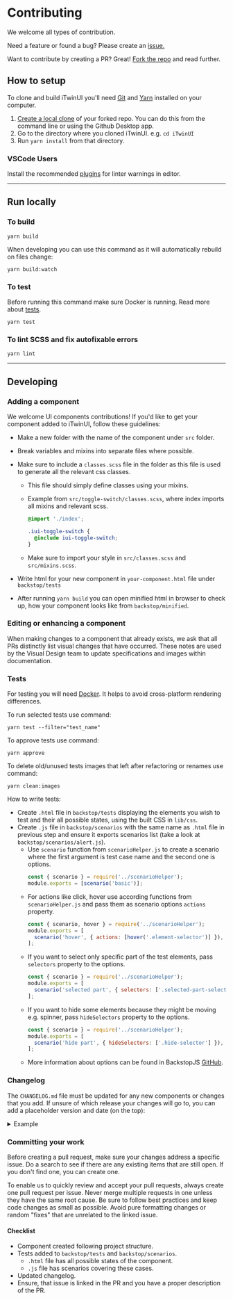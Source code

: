 # Contributing

We welcome all types of contribution.

Need a feature or found a bug? Please create an [issue.](https://github.com/iTwin/iTwinUI/issues)

Want to contribute by creating a PR? Great! [Fork the repo](https://docs.github.com/en/github/collaborating-with-issues-and-pull-requests/working-with-forks) and read further.

## How to setup

To clone and build iTwinUI you'll need [Git](https://git-scm.com) and [Yarn](https://yarnpkg.com) installed on your computer.

1. [Create a local clone](https://docs.github.com/en/github/getting-started-with-github/fork-a-repo#step-2-create-a-local-clone-of-your-fork) of your forked repo. You can do this from the command line or using the Github Desktop app.
2. Go to the directory where you cloned iTwinUI. e.g. `cd iTwinUI`
3. Run `yarn install` from that directory.

### VSCode Users

Install the recommended [plugins](./.vscode/extensions.json) for linter warnings in editor.

---

## Run locally

### To build

`yarn build`

When developing you can use this command as it will automatically rebuild on files change:

`yarn build:watch`

### To test

Before running this command make sure Docker is running. Read more about [tests](#tests).

`yarn test`

### To lint SCSS and fix autofixable errors

`yarn lint`

---

## Developing

### Adding a component

We welcome UI components contributions! If you'd like to get your component added to iTwinUI, follow these guidelines:

- Make a new folder with the name of the component under `src` folder.
- Break variables and mixins into separate files where possible.
- Make sure to include a `classes.scss` file in the folder as this file is used to generate all the relevant css classes.

  - This file should simply define classes using your mixins.
  - Example from `src/toggle-switch/classes.scss`, where index imports all mixins and relevant scss.

    ```scss
    @import './index';

    .iui-toggle-switch {
      @include iui-toggle-switch;
    }
    ```

  - Make sure to import your style in `src/classes.scss` and `src/mixins.scss`.

- Write html for your new component in `your-component.html` file under `backstop/tests`
- After running `yarn build` you can open minified html in browser to check up, how your component looks like from `backstop/minified`.

### Editing or enhancing a component

When making changes to a component that already exists, we ask that all PRs distinctly list visual changes that have occurred. These notes are used by the Visual Design team to update specifications and images within documentation.

### Tests

For testing you will need [Docker](https://www.docker.com/products/docker-desktop). It helps to avoid cross-platform rendering differences.

To run selected tests use command:

 `yarn test --filter="test_name"`

To approve tests use command:

`yarn approve`

To delete old/unused tests images that left after refactoring or renames use command:

`yarn clean:images`

How to write tests:
- Create `.html` file in `backstop/tests` displaying the elements you wish to test and their all possible states, using the built CSS in `lib/css`.
- Create `.js` file in `backstop/scenarios` with the same name as `.html` file in previous step and ensure it exports scenarios list (take a look at `backstop/scenarios/alert.js`).
  - Use `scenario` function from `scenarioHelper.js` to create a scenario where the first argument is test case name and the second one is options.
    ```js
    const { scenario } = require('../scenarioHelper');
    module.exports = [scenario('basic')];
    ```
  - For actions like click, hover use according functions from `scenarioHelper.js` and pass them as scenario options `actions` property.
    ```js
    const { scenario, hover } = require('../scenarioHelper');
    module.exports = [
      scenario('hover', { actions: [hover('.element-selector')] }),
    ];
    ```
  - If you want to select only specific part of the test elements, pass `selectors` property to the options.
    ```js
    const { scenario } = require('../scenarioHelper');
    module.exports = [
      scenario('selected part', { selectors: ['.selected-part-selector'] }),
    ];
    ```
  - If you want to hide some elements because they might be moving e.g. spinner, pass `hideSelectors` property to the options.
    ```js
    const { scenario } = require('../scenarioHelper');
    module.exports = [
      scenario('hide part', { hideSelectors: ['.hide-selector'] }),
    ];
    ```
  - More information about options can be found in BackstopJS [GitHub](https://github.com/garris/BackstopJS#advanced-scenarios).

### Changelog

The `CHANGELOG.md` file must be updated for any new components or changes that you add. If unsure of which release your changes will go to, you can add a placeholder version and date (on the top):

<details>
<summary>Example</summary>

```
## 1.X.X

`Date`

### What's new
```
</details>

### Committing your work

Before creating a pull request, make sure your changes address a specific issue. Do a search to see if there are any existing items that are still open. If you don't find one, you can create one.

To enable us to quickly review and accept your pull requests, always create one pull request per issue. Never merge multiple requests in one unless they have the same root cause. Be sure to follow best practices and keep code changes as small as possible. Avoid pure formatting changes or random "fixes" that are unrelated to the linked issue.

#### Checklist

- Component created following project structure.
- Tests added to `backstop/tests` and `backstop/scenarios`.
  - `.html` file has all possible states of the component.
  - `.js` file has scenarios covering these cases.
- Updated changelog.
- Ensure, that issue is linked in the PR and you have a proper description of the PR.
